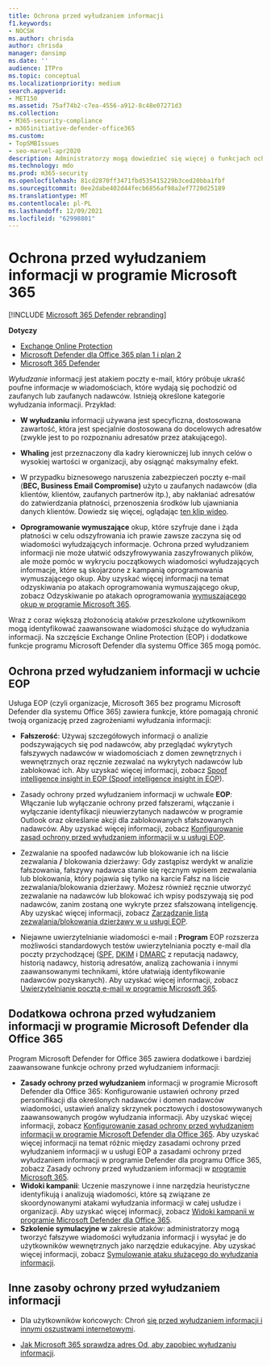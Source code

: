 ```yaml
---
title: Ochrona przed wyłudzaniem informacji
f1.keywords:
- NOCSH
ms.author: chrisda
author: chrisda
manager: dansimp
ms.date: ''
audience: ITPro
ms.topic: conceptual
ms.localizationpriority: medium
search.appverid:
- MET150
ms.assetid: 75af74b2-c7ea-4556-a912-8c48e07271d3
ms.collection:
- M365-security-compliance
- m365initiative-defender-office365
ms.custom:
- TopSMBIssues
- seo-marvel-apr2020
description: Administratorzy mogą dowiedzieć się więcej o funkcjach ochrony przed wyłudzaniem informacji w programach Exchange Online Protection (EOP) i Microsoft Defender for Office 365.
ms.technology: mdo
ms.prod: m365-security
ms.openlocfilehash: 81cd2870ff3471fbd535415229b3ced20bba1fbf
ms.sourcegitcommit: 0ee2dabe402d44fecb6856af98a2ef7720d25189
ms.translationtype: MT
ms.contentlocale: pl-PL
ms.lasthandoff: 12/09/2021
ms.locfileid: "62998801"
---
```

# <a name="anti-phishing-protection-in-microsoft-365"></a>Ochrona przed wyłudzaniem informacji w programie Microsoft 365

[!INCLUDE [Microsoft 365 Defender rebranding](../includes/microsoft-defender-for-office.md)]

**Dotyczy**
- [Exchange Online Protection](exchange-online-protection-overview.md)
- [Microsoft Defender dla Office 365 plan 1 i plan 2](defender-for-office-365.md)
- [Microsoft 365 Defender](../defender/microsoft-365-defender.md)

*Wyłudzanie* informacji jest atakiem poczty e-mail, który próbuje ukraść poufne informacje w wiadomościach, które wydają się pochodzić od zaufanych lub zaufanych nadawców. Istnieją określone kategorie wyłudzania informacji. Przykład:

- **W wyłudzaniu** informacji używana jest specyficzna, dostosowana zawartość, która jest specjalnie dostosowana do docelowych adresatów (zwykle jest to po rozpoznaniu adresatów przez atakującego).

- **Whaling** jest przeznaczony dla kadry kierowniczej lub innych celów o wysokiej wartości w organizacji, aby osiągnąć maksymalny efekt.

- W przypadku biznesowego naruszenia zabezpieczeń poczty e-mail (**BEC, Business Email Compromise)** użyto u zaufanych nadawców (dla klientów, klientów, zaufanych partnerów itp.), aby nakłaniać adresatów do zatwierdzania płatności, przenoszenia środków lub ujawniania danych klientów. Dowiedz się więcej, oglądając [ten klip wideo](https://www.youtube.com/watch?v=8Kn31h9HwIQ&list=PL3ZTgFEc7LystRja2GnDeUFqk44k7-KXf&index=2).

- **Oprogramowanie wymuszające** okup, które szyfruje dane i żąda płatności w celu odszyfrowania ich prawie zawsze zaczyna się od wiadomości wyłudzających informacje. Ochrona przed wyłudzaniem informacji nie może ułatwić odszyfrowywania zaszyfrowanych plików, ale może pomóc w wykryciu początkowych wiadomości wyłudzających informacje, które są skojarzone z kampanią oprogramowania wymuszającego okup. Aby uzyskać więcej informacji na temat odzyskiwania po atakach oprogramowania wymuszającego okup, zobacz Odzyskiwanie po atakach oprogramowania [wymuszającego okup w programie Microsoft 365](recover-from-ransomware.md).

Wraz z coraz większą złożonością ataków przeszkolone użytkownikom mogą identyfikować zaawansowane wiadomości służące do wyłudzania informacji. Na szczęście Exchange Online Protection (EOP) i dodatkowe funkcje programu Microsoft Defender dla systemu Office 365 mogą pomóc.

## <a name="anti-phishing-protection-in-eop"></a>Ochrona przed wyłudzaniem informacji w uchcie EOP

Usługa EOP (czyli organizacje, Microsoft 365 bez programu Microsoft Defender dla systemu Office 365) zawiera funkcje, które pomagają chronić twoją organizację przed zagrożeniami wyłudzania informacji:

- **Fałszerość**: Używaj szczegółowych informacji o analizie podszywających się pod nadawców, aby przeglądać wykrytych fałszywych nadawców w wiadomościach z domen zewnętrznych i wewnętrznych oraz ręcznie zezwalać na wykrytych nadawców lub zablokować ich. Aby uzyskać więcej informacji, zobacz [Spoof intelligence insight in EOP (Spoof intelligence insight in EOP](learn-about-spoof-intelligence.md)).

- Zasady ochrony przed wyłudzaniem informacji w uchwale **EOP**: Włączanie lub wyłączanie ochrony przed fałszerami, włączanie i wyłączanie identyfikacji nieuwierzytanych nadawców w programie Outlook oraz określanie akcji dla zablokowanych sfałszowanych nadawców. Aby uzyskać więcej informacji, zobacz [Konfigurowanie zasad ochrony przed wyłudzaniem informacji w u usługi EOP](configure-anti-phishing-policies-eop.md).

- Zezwalanie na spoofed nadawców lub blokowanie ich na liście zezwalania **/** blokowania dzierżawy: Gdy zastąpisz werdykt w analizie fałszowania, fałszywy nadawca stanie się ręcznym wpisem zezwalania lub blokowania, który pojawia się tylko na karcie Fałsz na liście zezwalania/blokowania dzierżawy. Możesz również ręcznie utworzyć zezwalanie na nadawców lub blokować ich wpisy podszywają się pod nadawców, zanim zostaną one wykryte przez sfałszowaną inteligencję. Aby uzyskać więcej informacji, zobacz [Zarządzanie listą zezwalania/blokowania dzierżawy w u usługi EOP](tenant-allow-block-list.md).

- Niejawne uwierzytelnianie wiadomości e-mail **: Program** EOP rozszerza możliwości standardowych testów uwierzytelniania poczty e-mail dla poczty przychodzącej ([SPF](set-up-spf-in-office-365-to-help-prevent-spoofing.md), [DKIM](use-dkim-to-validate-outbound-email.md) i [DMARC](use-dmarc-to-validate-email.md) z reputacją nadawcy, historią nadawcy, historią adresatów, analizą zachowania i innymi zaawansowanymi technikami, które ułatwiają identyfikowanie nadawców pozyskanych). Aby uzyskać więcej informacji, zobacz [Uwierzytelnianie pocztą e-mail w programie Microsoft 365](email-validation-and-authentication.md).

## <a name="additional-anti-phishing-protection-in-microsoft-defender-for-office-365"></a>Dodatkowa ochrona przed wyłudzaniem informacji w programie Microsoft Defender dla Office 365

Program Microsoft Defender for Office 365 zawiera dodatkowe i bardziej zaawansowane funkcje ochrony przed wyłudzaniem informacji:

- **Zasady ochrony przed wyłudzaniem** informacji w programie Microsoft Defender dla Office 365: Konfigurowanie ustawień ochrony przed personifikacji dla określonych nadawców i domen nadawców wiadomości, ustawień analizy skrzynek pocztowych i dostosowywanych zaawansowanych progów wyłudzania informacji. Aby uzyskać więcej informacji, zobacz [Konfigurowanie zasad ochrony przed wyłudzaniem informacji w programie Microsoft Defender dla Office 365](configure-mdo-anti-phishing-policies.md). Aby uzyskać więcej informacji na temat różnic między zasadami ochrony przed wyłudzaniem informacji w u usługi EOP a zasadami ochrony przed wyłudzaniem informacji w programie Defender dla programu Office 365, zobacz Zasady ochrony przed wyłudzaniem informacji w [programie Microsoft 365](set-up-anti-phishing-policies.md).
- **Widoki kampanii**: Uczenie maszynowe i inne narzędzia heuristyczne identyfikują i analizują wiadomości, które są związane ze skoordynowanymi atakami wyłudzania informacji w całej usłudze i organizacji. Aby uzyskać więcej informacji, zobacz [Widoki kampanii w programie Microsoft Defender dla Office 365](campaigns.md).
- **Szkolenie symulacyjne w** zakresie ataków: administratorzy mogą tworzyć fałszywe wiadomości wyłudzania informacji i wysyłać je do użytkowników wewnętrznych jako narzędzie edukacyjne. Aby uzyskać więcej informacji, zobacz [Symulowanie ataku służącego do wyłudzania informacji](attack-simulation-training.md).

## <a name="other-anti-phishing-resources"></a>Inne zasoby ochrony przed wyłudzaniem informacji

- Dla użytkowników końcowych: Chroń [się przed wyłudzaniem informacji i innymi oszustwami internetowymi](https://support.microsoft.com/office/be0de46a-29cd-4c59-aaaf-136cf177d593).

- [Jak Microsoft 365 sprawdza adres Od, aby zapobiec wyłudzaniu informacji](how-office-365-validates-the-from-address.md).
